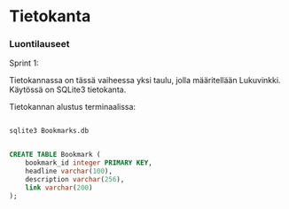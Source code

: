 # Tietokanta

### Luontilauseet

Sprint 1:

Tietokannassa on tässä vaiheessa yksi taulu, jolla määritellään Lukuvinkki. Käytössä on SQLite3 tietokanta.

Tietokannan alustus terminaalissa:


```sql

sqlite3 Bookmarks.db


CREATE TABLE Bookmark (
	bookmark_id integer PRIMARY KEY,
	headline varchar(100),
	description varchar(256),
	link varchar(200)
);
```

